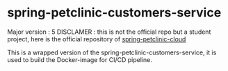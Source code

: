 
# spring-petclinic-customers-service

Major version :
5
DISCLAMER : this is not the official repo but a student project, here is the official repository of  <a href="//github.com/spring-petclinic/spring-petclinic-cloud/">spring-petclinic-cloud</a>


This is a wrapped version of the spring-petclinic-customers-service, it is used to build the Docker-image for CI/CD pipeline.
